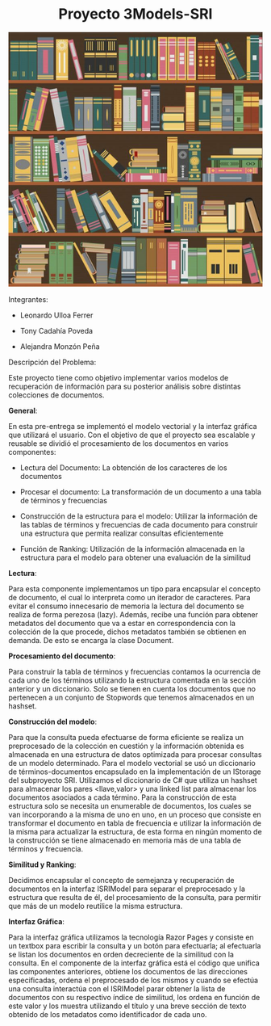 # <center>Proyecto 3Models-SRI</center>

![portada](img/portada.jpeg)

Integrantes:

* Leonardo Ulloa Ferrer

* Tony Cadahía Poveda

* Alejandra Monzón Peña

Descripción del Problema:

Este proyecto tiene como objetivo implementar varios modelos de recuperación de información para su posterior análisis sobre distintas colecciones de documentos.

**General**:

En esta pre-entrega se implementó el modelo vectorial y la interfaz gráfica que utilizará el usuario. Con el objetivo de que el proyecto sea escalable y reusable se dividió el procesamiento de los documentos en varios componentes:

* Lectura del Documento: La obtención de los caracteres de los documentos
  
* Procesar el documento: La transformación de un documento a una tabla de términos y frecuencias

* Construcción de la estructura para el modelo: Utilizar la información de las tablas de términos y frecuencias de cada documento para construir una estructura que permita realizar consultas eficientemente

* Función de Ranking: Utilización de la información almacenada en la estructura para el modelo para obtener una evaluación de la similitud

**Lectura**:

Para esta componente implementamos un tipo para encapsular el concepto de documento, el cual lo interpreta como un iterador de caracteres. Para evitar el consumo innecesario de memoria la lectura del documento se realiza de forma perezosa (lazy). Además, recibe una función para obtener metadatos del documento que va a estar en correspondencia con la colección de la que procede, dichos metadatos también se obtienen en demanda. De esto se encarga la clase Document.

**Procesamiento del documento**:

Para construir la tabla de términos y frecuencias contamos la ocurrencia de cada uno de los términos utilizando la estructura comentada en la sección anterior y un diccionario. Solo se tienen en cuenta los documentos que no pertenecen a un conjunto de Stopwords que tenemos almacenados en un hashset.

**Construcción del modelo**:

Para que la consulta pueda efectuarse de forma eficiente se realiza un preprocesado de la colección en cuestión y la información obtenida es almacenada en una estructura de datos optimizada para procesar consultas de un modelo determinado. Para el modelo vectorial se usó un diccionario de términos-documentos encapsulado en la implementación de un IStorage del subproyecto SRI. Utilizamos el diccionario de C# que utiliza un hashset para almacenar los pares \<llave,valor> y una linked list para almacenar los documentos asociados a cada término. Para la construcción de esta estructura solo se necesita un enumerable de documentos, los cuales se van incorporando a la misma de uno en uno, en un proceso que consiste en transformar el documento en tabla de frecuencia e utilizar la información de la misma para actualizar la estructura, de esta forma en ningún momento de la construcción se tiene almacenado en memoria más de una tabla de términos y frecuencia.

**Similitud y Ranking**:

Decidimos encapsular el concepto de semejanza y recuperación de documentos en la interfaz ISRIModel para separar el preprocesado y la estructura que resulta de él, del procesamiento de la consulta, para permitir que más de un modelo reutilice la misma estructura.

**Interfaz Gráfica**:

Para la interfaz gráfica utilizamos la tecnología Razor Pages y consiste en un textbox para escribir la consulta y un botón para efectuarla; al efectuarla se listan los documentos en orden decreciente de la similitud con la consulta. En el componente de la interfaz gráfica está el código que unifica las componentes anteriores, obtiene los documentos de las direcciones especificadas, ordena el preprocesado de los mismos y cuando se efectúa una consulta interactúa con el ISRIModel parar obtener la lista de documentos con su respectivo índice de similitud, los ordena en función de este valor y los muestra utilizando el título y una breve sección de texto obtenido de los metadatos como identificador de cada uno.
